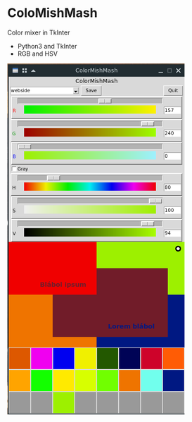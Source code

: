 ColoMishMash
========================

Color mixer in TkInter

* Python3 and TkInter
* RGB and HSV

![screenshot](screenshot.png)
